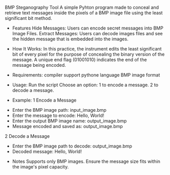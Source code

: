 BMP Steganography Tool A simple Pyhton program made to conceal and retrieve text messages inside the pixels of a BMP image file using the least significant bit method.

* Features Hide Messages: 
Users can encode secret messages into BMP Image Files. 
Extract Messages: Users can decode images files and see the hidden message that is embedded into the images. 

* How It Works:
In this practice, the instrument edits the least significant bit of every pixel for the purpose of concealing the binary version of the message.
A unique end flag (01001010) indicates the end of the message being encoded.

* Requirements:
compiler support pythone language 
BMP image format

* Usage:
Run the script
Choose an option:
1 to encode a message.
2 to decode a message.

* Example:
1 Encode a Message
- Enter the BMP image path: input_image.bmp
- Enter the message to encode: Hello, World!
- Enter the output BMP image name: output_image.bmp
- Message encoded and saved as: output_image.bmp

2 Decode a Message
- Enter the BMP image path to decode: output_image.bmp
- Decoded message: Hello, World!

* Notes
Supports only BMP images.
Ensure the message size fits within the image's pixel capacity.
